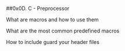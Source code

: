 ##0x0D. C - Preprocessor

What are macros and how to use them

What are the most common predefined macros

How to include guard your header files
